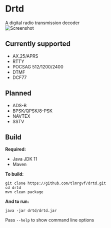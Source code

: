 # Drtd
A digital radio transmission decoder  
![Screenshot](https://raw.githubusercontent.com/tlmrgvf/drtd/master/rtty.gif)

## Currently supported
* AX.25/APRS
* RTTY
* POCSAG 512/1200/2400
* DTMF
* DCF77

## Planned
* ADS-B
* BPSK/QPSK/8-PSK
* NAVTEX
* SSTV

## Build
**Required:**
* Java JDK 11
* Maven

**To build:**  
````shell
git clone https://github.com/tlmrgvf/drtd.git
cd drtd
mvn clean package
````  
  
**And to run:**  
````shell
java -jar drtd/drtd.jar
````  
Pass ``--help`` to show command line options
